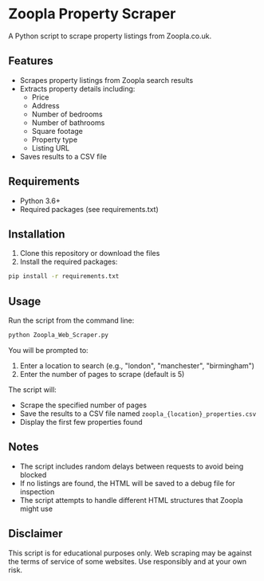 # Zoopla Property Scraper

A Python script to scrape property listings from Zoopla.co.uk.

## Features

- Scrapes property listings from Zoopla search results
- Extracts property details including:
  - Price
  - Address
  - Number of bedrooms
  - Number of bathrooms
  - Square footage
  - Property type
  - Listing URL
- Saves results to a CSV file

## Requirements

- Python 3.6+
- Required packages (see requirements.txt)

## Installation

1. Clone this repository or download the files
2. Install the required packages:

```bash
pip install -r requirements.txt
```

## Usage

Run the script from the command line:

```bash
python Zoopla_Web_Scraper.py
```

You will be prompted to:
1. Enter a location to search (e.g., "london", "manchester", "birmingham")
2. Enter the number of pages to scrape (default is 5)

The script will:
- Scrape the specified number of pages
- Save the results to a CSV file named `zoopla_{location}_properties.csv`
- Display the first few properties found

## Notes

- The script includes random delays between requests to avoid being blocked
- If no listings are found, the HTML will be saved to a debug file for inspection
- The script attempts to handle different HTML structures that Zoopla might use

## Disclaimer

This script is for educational purposes only. Web scraping may be against the terms of service of some websites. Use responsibly and at your own risk. 